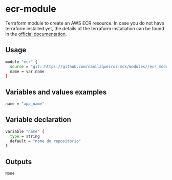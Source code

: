 # ecr-module
Terraform module to create an AWS ECR resource. In case you do not have terraform installed yet, the details of the terraform installation can be found in the [official documentation](https://www.terraform.io/intro/getting-started/install.html).

## Usage 

```bash
module "ecr" {
  source = "git::https://github.com/camilaqueiroz-mck/modules//ecr_module"
  name = var.name
}
```
## Variables and values examples

```bash 
name = "app_name"
```

## Variable declaration 
```bash
variable "name" {
  type = string
  default = "nome do repositorio"
}
```


## Outputs

```bash
None

```


